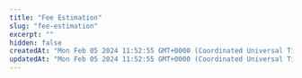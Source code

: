 ```yaml
---
title: "Fee Estimation"
slug: "fee-estimation"
excerpt: ""
hidden: false
createdAt: "Mon Feb 05 2024 11:52:55 GMT+0000 (Coordinated Universal Time)"
updatedAt: "Mon Feb 05 2024 11:52:55 GMT+0000 (Coordinated Universal Time)"
---
```

